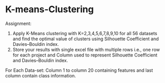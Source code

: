 # K-means-Clustering

Assignment:
1. Apply K-Means clustering with K=2,3,4,5,6,7,8,9,10 for all 56 datasets and find the optimal value of clusters using Silhouette Coefficient and Davies–Bouldin index.
2. Store your results with single excel file with multiple rows i.e., one row for each project and Column used to represent Silhouette Coefficient and Davies–Bouldin index.

For Each Data-set: Column 1 to column 20 containing features and last column contain class information.
